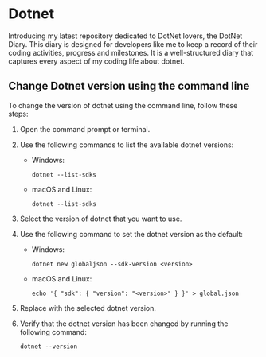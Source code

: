 # Dotnet
Introducing my latest repository dedicated to DotNet lovers, the DotNet Diary. This diary is designed for developers like me to keep a record of their coding activities, progress and milestones. It is a well-structured diary that captures every aspect of my coding life about dotnet.

## Change Dotnet version using the command line
To change the version of dotnet using the command line, follow these steps:

1. Open the command prompt or terminal.
2. Use the following commands to list the available dotnet versions:

   - Windows:

        ```
        dotnet --list-sdks
        ```

   - macOS and Linux:

        ```
        dotnet --list-sdks
        ```

3. Select the version of dotnet that you want to use.
4. Use the following command to set the dotnet version as the default:

   - Windows:

        ```
        dotnet new globaljson --sdk-version <version>
        ```

   - macOS and Linux:

        ```
        echo '{ "sdk": { "version": "<version>" } }' > global.json
        ```

5. Replace <version> with the selected dotnet version.
6. Verify that the dotnet version has been changed by running the following command:

   ```
   dotnet --version
   ```

